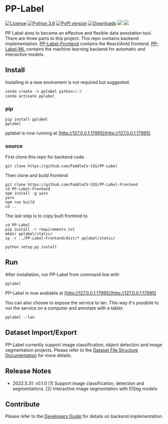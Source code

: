 # PP-Label

[![License](https://img.shields.io/badge/License-Apache_2.0-blue.svg)](https://opensource.org/licenses/Apache-2.0) [![Python 3.6](https://img.shields.io/badge/python-3.6+-blue.svg)](https://www.python.org/downloads/release/python-360/) [![PyPI version](https://badge.fury.io/py/pplabel.svg)](https://badge.fury.io/py/pplabel) [![Downloads](https://pepy.tech/badge/pplabel)](https://pepy.tech/project/pplabel) <a href=""><img src="https://img.shields.io/badge/os-linux%2C%20win%2C%20mac-blue.svg"></a> <a href=""><img src="https://img.shields.io/badge/QQ_Group-1234567-52B6EF?style=social&logo=tencent-qq&logoColor=000&logoWidth=20"></a>

PP Label aims to become an effective and flexible data annotation tool. There are three parts to this project. This repo contains backend implementation. [PP-Label-Frontend](https://github.com/PaddleCV-SIG/PP-Label-Frontend) contains the React/Antd frontend. [PP-Label-ML](https://github.com/PaddleCV-SIG/PP-Label-ML) contains the machine learning backend for automatic and interactive models.

## Install

Installing in a new enviroment is not required but suggested.

```python
conda create -n pplabel python=3.9
conda activate pplabel
```

### pip

```shell
pip install pplabel
pplabel
```

pplabel is now running at [http://127.0.0.1:17995](http://127.0.0.1:17995)

### source

First clone this repo for backend code.

```shell
git clone https://github.com/PaddleCV-SIG/PP-Label
```

Then clone and build frontend

```shell
git clone https://github.com/PaddleCV-SIG/PP-Label-Frontend
cd PP-Label-Frontend
npm install -g yarn
yarn
npm run build
cd ..
```

The last step is to copy built frontend to

```shell
cd PP-Label
pip install -r requirements.txt
mkdir pplabel/static/
cp -r ../PP-Label-Frontend/dist/* pplabel/static/

python setup.py install
```

## Run

After installation, run PP-Label from command line with

```shell
pplabel
```

PP-Label is now avaliable at [http://127.0.0.1:17995](http://127.0.0.1:17995)

You can also choose to expose the service to lan. This way it's possbile to run the service on a computer and annotate with a tablet.

```shell
pplabel --lan
```

## Dataset Import/Export

PP-Label currently support image classification, object detection and image segmentation projects. Please refer to the [Dataset File Structure Documentation](./doc/dataset_file_structure.md) for more details.

## Release Notes

- 2022.5.31: v0.1.0 [1] Support image classification, detection and segmentations. [2] Interactive image segmentation with EISeg models

## Contribute

Please refer to the [Developers Guide](./doc/developers_guide.md) for details on backend implementation.
